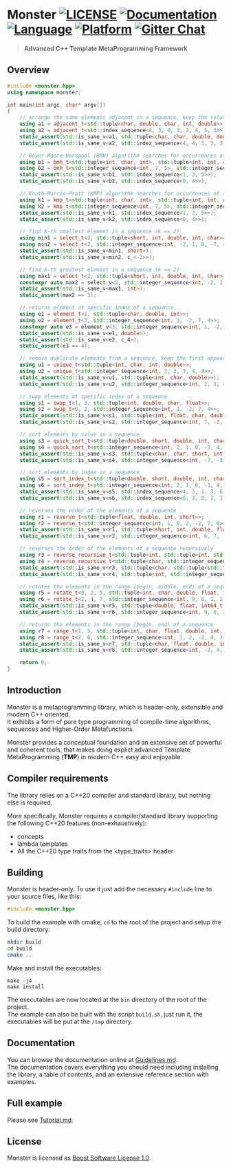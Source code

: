 # Monster [![LICENSE](https://img.shields.io/github/license/deepgrace/monster.svg)](https://github.com/deepgrace/monster/blob/master/LICENSE_1_0.txt) [![Documentation](https://img.shields.io/badge/documentation-master-brightgreen.svg)](https://github.com/deepgrace/monster/blob/master/Guidelines.md) [![Language](https://img.shields.io/badge/language-C%2B%2B20-blue.svg)](https://en.cppreference.com/w/cpp/compiler_support) [![Platform](https://img.shields.io/badge/platform-Linux%20%7C%20MacOS%20%7C%20Windows-lightgrey.svg)](https://github.com/deepgrace/monster) [![Gitter Chat](https://img.shields.io/badge/gitter-join%20chat-red.svg)](https://gitter.im/taotmp/monster)

> **Advanced C++ Template MetaProgramming Framework**

## Overview
```cpp
#include <monster.hpp>
using namespace monster;

int main(int argc, char* argv[])
{
    // arrange the same elements adjacent in a sequence, keep the relative order
    using a1 = adjacent_t<std::tuple<char, double, char, int, double>>;
    using a2 = adjacent_t<std::index_sequence<4, 3, 0, 3, 2, 4, 5, 3>>;
    static_assert(std::is_same_v<a1, std::tuple<char, char, double, double, int>>);
    static_assert(std::is_same_v<a2, std::index_sequence<4, 4, 3, 3, 3, 0, 2, 5>>);

    // Boyer-Moore-Horspool (BMH) algorithm searches for occurrences of a sequence within another sequence
    using b1 = bmh_t<std::tuple<int, char, int>, std::tuple<int, int, char, int, char, int, char, int>>;
    using b2 = bmh_t<std::integer_sequence<int, 7, 5>, std::integer_sequence<int, 7, 5, 4, 0, 7, 5, 9>>;
    static_assert(std::is_same_v<b1, std::index_sequence<1, 3, 5>>);
    static_assert(std::is_same_v<b2, std::index_sequence<0, 4>>);

    // Knuth–Morris–Pratt (KMP) algorithm searches for occurrences of a sequence within another sequence
    using k1 = kmp_t<std::tuple<int, char, int>, std::tuple<int, int, char, int, char, int, char, int>>;
    using k2 = kmp_t<std::integer_sequence<int, 7, 5>, std::integer_sequence<int, 7, 5, 4, 0, 7, 5, 9>>;
    static_assert(std::is_same_v<k1, std::index_sequence<1, 3, 5>>);
    static_assert(std::is_same_v<k2, std::index_sequence<0, 4>>);

    // find K-th smallest element in a sequence (k == 2)
    using min1 = select_t<2, std::tuple<short, int, double, int, char>>;
    using min2 = select_t<2, std::integer_sequence<int, -2, 1, 0, -7, 4, 3>>;
    static_assert(std::is_same_v<min1, short>);
    static_assert(std::is_same_v<min2, c_<-2>>);

    // find K-th greatest element in a sequence (k == 2)
    using max1 = select_t<2, std::tuple<short, int, double, int, char>, greater_equal_t>;
    constexpr auto max2 = select_v<2, std::integer_sequence<int, -2, 1, 0, -7, 4, 3>, greater_equal_t>;
    static_assert(std::is_same_v<max1, int>);
    static_assert(max2 == 3);

    // returns element at specific index of a sequence
    using e1 = element_t<1, std::tuple<char, double, int>>;
    using e2 = element_t<3, std::integer_sequence<int, 1, -2, 7, 4>>;
    constexpr auto e3 = element_v<3, std::integer_sequence<int, 1, -2, 7, 4>>;
    static_assert(std::is_same_v<e1, double>);
    static_assert(std::is_same_v<e2, c_4>);
    static_assert(e3 == 4);

    // remove duplicate elements from a sequence, keep the first appearance
    using u1 = unique_t<std::tuple<int, char, int, double>>;
    using u2 = unique_t<std::integer_sequence<int, 2, 2, 3, 4, 3>>;
    static_assert(std::is_same_v<u1, std::tuple<int, char, double>>);
    static_assert(std::is_same_v<u2, std::integer_sequence<int, 2, 3, 4>>);

    // swap elements at specific index of a sequence
    using s1 = swap_t<1, 3, std::tuple<int, double, char, float>>;
    using s2 = swap_t<0, 2, std::integer_sequence<int, 1, -2, 7, 4>>;
    static_assert(std::is_same_v<s1, std::tuple<int, float, char, double>>);
    static_assert(std::is_same_v<s2, std::integer_sequence<int, 7, -2, 1, 4>>);

    // sort elements by value in a sequence
    using s3 = quick_sort_t<std::tuple<double, short, double, int, char, char, double>>;
    using s4 = quick_sort_t<std::integer_sequence<int, 2, 1, 0, -3, 4, 1, -7, 5, -2>>;
    static_assert(std::is_same_v<s3, std::tuple<char, char, short, int, double, double, double>>);
    static_assert(std::is_same_v<s4, std::integer_sequence<int, -7, -3, -2, 0, 1, 1, 2, 4, 5>>);

    // sort elements by index in a sequence
    using s5 = sort_index_t<std::tuple<double, short, double, int, char, char, double>>;
    using s6 = sort_index_t<std::integer_sequence<int, 2, 1, 0, -3, 4, 1, -7, 5, -2>>;
    static_assert(std::is_same_v<s5, std::index_sequence<4, 5, 1, 3, 6, 2, 0>>);
    static_assert(std::is_same_v<s6, std::index_sequence<6, 3, 8, 2, 1, 5, 0, 4, 7>>);

    // reverses the order of the elements of a sequence
    using r1 = reverse_t<std::tuple<float, double, int, short>>;
    using r2 = reverse_t<std::integer_sequence<int, 1, 0, 2, -2, 7, 6>>;
    static_assert(std::is_same_v<r1, std::tuple<short, int, double, float>>);
    static_assert(std::is_same_v<r2, std::integer_sequence<int, 6, 7, -2, 2, 0, 1>>);

    // reverses the order of the elements of a sequence recursively
    using r3 = reverse_recursive_t<std::tuple<int, std::tuple<int, std::tuple<char, short>>, char>>;
    using r4 = reverse_recursive_t<std::tuple<char, std::integer_sequence<int, 7, 2, 0, 4, 8>, int>>;
    static_assert(std::is_same_v<r3, std::tuple<char, std::tuple<std::tuple<short, char>, int>, int>>);
    static_assert(std::is_same_v<r4, std::tuple<int, std::integer_sequence<int, 8, 4, 0, 2, 7>, char>>);

    // rotates the elements in the range [begin, middle, end) of a sequence
    using r5 = rotate_t<0, 2, 5, std::tuple<int, char, double, float, int64_t>>;
    using r6 = rotate_t<2, 4, 7, std::integer_sequence<int, 9, 8, 1, 2, 3, 4, 5, 7, 6>>;
    static_assert(std::is_same_v<r5, std::tuple<double, float, int64_t, int, char>>);
    static_assert(std::is_same_v<r6, std::integer_sequence<int, 9, 8, 3, 4, 5, 1, 2, 7, 6>>);

    // returns the elements in the range [begin, end) of a sequence
    using r7 = range_t<1, 5, std::tuple<int, char, float, double, int, short>>;
    using r8 = range_t<2, 6, std::integer_sequence<int, 1, 2, -2, 4, 3, 5, 8, -5>>;
    static_assert(std::is_same_v<r7, std::tuple<char, float, double, int>>);
    static_assert(std::is_same_v<r8, std::integer_sequence<int, -2, 4, 3, 5>>);

    return 0;
}
```

## Introduction
Monster is a metaprogramming library, which is header-only, extensible and modern C++ oriented.  
It exhibits a form of pure type programming of compile-time algorithms, sequences and Higher-Order Metafunctions.

Monster provides a conceptual foundation and an extensive set of powerful and coherent tools, that
makes doing explict advanced Template MetaProgramming (**TMP**) in modern C++ easy and enjoyable.

## Compiler requirements
The library relies on a C++20 compiler and standard library, but nothing else is required.

More specifically, Monster requires a compiler/standard library supporting the following C++20 features (non-exhaustively):
- concepts
- lambda templates
- All the C++20 type traits from the <type_traits> header

## Building
Monster is header-only. To use it just add the necessary `#include` line to your source files, like this:
```cpp
#include <monster.hpp>
```

To build the example with cmake, `cd` to the root of the project and setup the build directory:
```bash
mkdir build
cd build
cmake ..
```

Make and install the executables:
```
make -j4
make install
```
The executables are now located at the `bin` directory of the root of the project.  
The example can also be built with the script `build.sh`, just run it, the executables will be put at the `/tmp` directory.

## Documentation
You can browse the documentation online at [Guidelines.md](Guidelines.md).  
The documentation covers everything you should need including installing the library,
a table of contents, and an extensive reference section with examples.

## Full example
Please see [Tutorial.md](Tutorial.md).

## License
Monster is licensed as [Boost Software License 1.0](LICENSE_1_0.txt).
